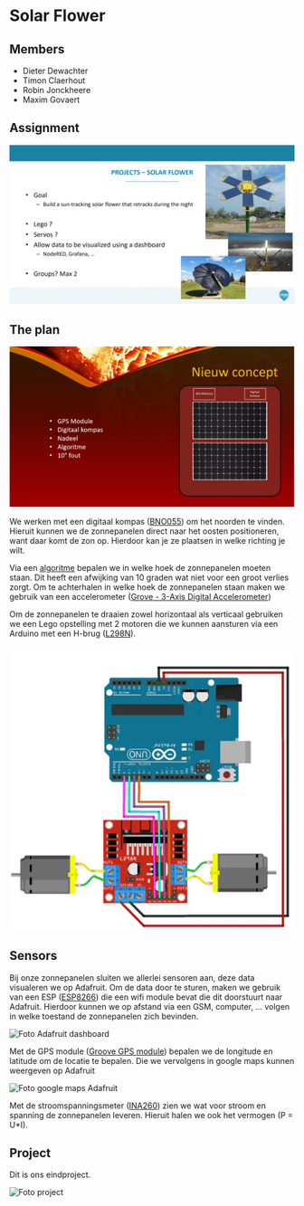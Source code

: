 # Solar Flower

## Members

* Dieter Dewachter
* Timon Claerhout
* Robin Jonckheere
* Maxim Govaert

## Assignment

![Snippet of the Powerpoint presentation.](./img/opdracht_ppt.PNG)

## The plan

![Concept](./img/Concept.PNG)

We werken met een digitaal kompas ([BNO055](./img/kompas.PNG)) om het noorden te vinden. Hieruit kunnen we de zonnepanelen direct naar het oosten positioneren, want daar komt de zon op. Hierdoor kan je ze plaatsen in welke richting je wilt.

Via een [algoritme](algoritme_positie_zon.ino) bepalen we in welke hoek de zonnepanelen moeten staan.
Dit heeft een afwijking van 10 graden wat niet voor een groot verlies zorgt.
Om te achterhalen in welke hoek de zonnepanelen staan maken we gebruik van een accelerometer ([Grove - 3-Axis Digital Accelerometer](./img/Accelerometer.PNG))

Om de zonnepanelen te draaien zowel horizontaal als verticaal gebruiken we een Lego opstelling met 2 motoren die we kunnen aansturen via een Arduino met een H-brug ([L298N](./img/H-brug.PNG)).

![Aansluiting H-brug](./img/Aansluiting-H-brug.PNG)

## Sensors

Bij onze zonnepanelen sluiten we allerlei sensoren aan, deze data visualeren we op Adafruit.
Om de data door te sturen, maken we gebruik van een ESP ([ESP8266](./img/ESP.PNG)) die een wifi module bevat die dit doorstuurt naar Adafruit.
Hierdoor kunnen we op afstand via een GSM, computer, ... volgen in welke toestand de zonnepanelen zich bevinden.

![Foto Adafruit dashboard]()

Met de GPS module ([Groove GPS module](./img/GPS)) bepalen we de longitude en latitude om de locatie te bepalen. Die we vervolgens in google maps kunnen weergeven op Adafruit

![Foto google maps Adafruit]()

Met de stroomspanningsmeter ([INA260](./img/Meter.PNG)) zien we wat voor stroom en spanning de zonnepanelen leveren. Hieruit halen we ook het vermogen (P = U*I).

## Project

Dit is ons eindproject.

![Foto project]()
